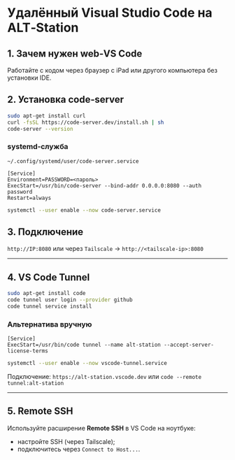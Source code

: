 # Удалённый Visual Studio Code на ALT‑Station

## 1. Зачем нужен web‑VS Code
Работайте с кодом через браузер с iPad или другого компьютера без установки IDE.

## 2. Установка code‑server
```bash
sudo apt-get install curl
curl -fsSL https://code-server.dev/install.sh | sh
code-server --version
```

### systemd‑служба
`~/.config/systemd/user/code-server.service`
```
[Service]
Environment=PASSWORD=<пароль>
ExecStart=/usr/bin/code-server --bind-addr 0.0.0.0:8080 --auth password
Restart=always
```
```bash
systemctl --user enable --now code-server.service
```

## 3. Подключение
`http://IP:8080` или через `Tailscale` → `http://<tailscale-ip>:8080`

---

## 4. VS Code Tunnel
```bash
sudo apt-get install code
code tunnel user login --provider github
code tunnel service install
```

### Альтернатива вручную
```
[Service]
ExecStart=/usr/bin/code tunnel --name alt-station --accept-server-license-terms
```

```bash
systemctl --user enable --now vscode-tunnel.service
```

Подключение: `https://alt-station.vscode.dev` или `code --remote tunnel:alt-station`

---

## 5. Remote SSH
Используйте расширение **Remote SSH** в VS Code на ноутбуке:
- настройте SSH (через Tailscale);
- подключитесь через `Connect to Host...`.
